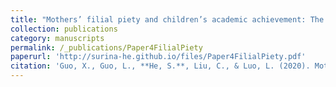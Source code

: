 ```yaml
---
title: "Mothers’ filial piety and children’s academic achievement: The indirect effect via mother-child discrepancy in perceived parental expectations"
collection: publications
category: manuscripts
permalink: /_publications/Paper4FilialPiety
paperurl: 'http://surina-he.github.io/files/Paper4FilialPiety.pdf'
citation: 'Guo, X., Guo, L., **He, S.**, Liu, C., & Luo, L. (2020). Mothers’ filial piety and children’s academic achievement: the indirect effect via mother-child discrepancy in perceived parental expectations. *Educational Psychology, 40(10)*, 1230-1248. https://doi.org/10.1080/01443410.2020.1749235'
---
```

